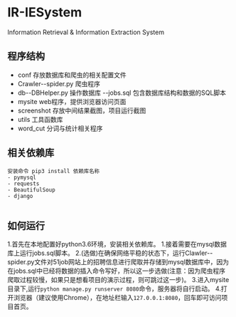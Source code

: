 # IR-IESystem
Information Retrieval &amp; Information Extraction System

## 程序结构

- conf 存放数据库和爬虫的相关配置文件
- Crawler--spider.py 爬虫程序
- db--DBHelper.py 操作数据库
    --jobs.sql 包含数据库结构和数据的SQL脚本
- mysite web程序，提供浏览器访问页面
- screenshot 存放中间结果截图，项目运行截图
- utils 工具函数库
- word_cut 分词与统计相关程序

## 相关依赖库
```
安装命令 pip3 install 依赖库名称
- pymysql
- requests
- BeautifulSoup
- django


```
## 如何运行

1.首先在本地配置好python3.6环境，安装相关依赖库。
1.接着需要在mysql数据库上运行jobs.sql脚本。
2.(选做)在确保网络平稳的状态下，运行Clawler--spider.py文件对51job网站上的招聘信息进行爬取并存储到mysql数据库中，因为在jobs.sql中已经将数据的插入命令写好，所以这一步选做(注意：因为爬虫程序爬取过程较慢，如果只是想看项目的演示过程，则可跳过这一步)。
3.进入mysite目录下,运行```python manage.py runserver 8080```命令，服务器将自行启动。
4.打开浏览器（建议使用Chrome），在地址栏输入```127.0.0.1:8080```，回车即可访问项目首页。